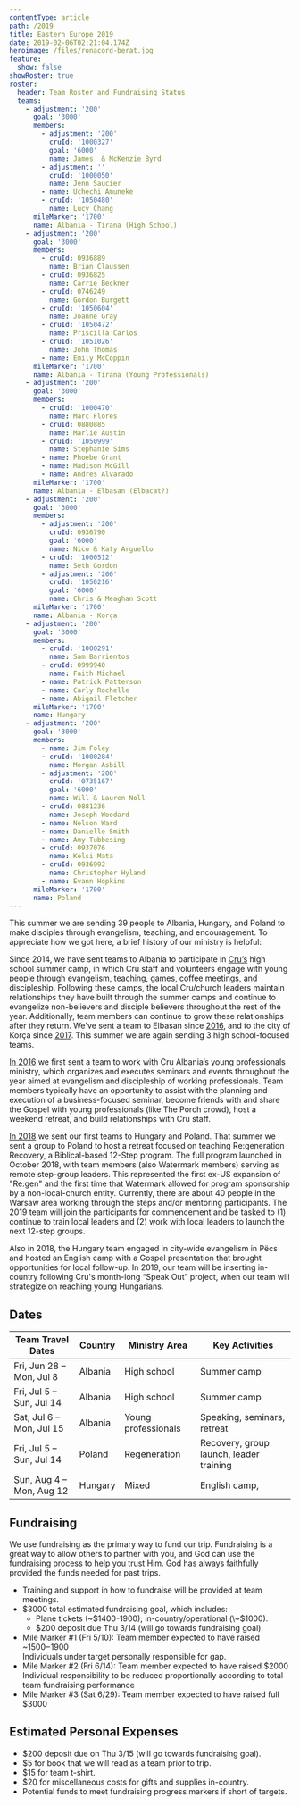 ```yaml
---
contentType: article
path: /2019
title: Eastern Europe 2019
date: 2019-02-06T02:21:04.174Z
heroimage: /files/ronacord-berat.jpg
feature:
  show: false
showRoster: true
roster:
  header: Team Roster and Fundraising Status
  teams:
    - adjustment: '200'
      goal: '3000'
      members:
        - adjustment: '200'
          cruId: '1000327'
          goal: '6000'
          name: James  & McKenzie Byrd
        - adjustment: ''
          cruId: '1000050'
          name: Jenn Saucier
        - name: Uchechi Amuneke
        - cruId: '1050480'
          name: Lucy Chang
      mileMarker: '1700'
      name: Albania - Tirana (High School)
    - adjustment: '200'
      goal: '3000'
      members:
        - cruId: 0936889
          name: Brian Claussen
        - cruId: 0936825
          name: Carrie Beckner
        - cruId: 0746249
          name: Gordon Burgett
        - cruId: '1050604'
          name: Joanne Gray
        - cruId: '1050472'
          name: Priscilla Carlos
        - cruId: '1051026'
          name: John Thomas
        - name: Emily McCoppin
      mileMarker: '1700'
      name: Albania - Tirana (Young Professionals)
    - adjustment: '200'
      goal: '3000'
      members:
        - cruId: '1000470'
          name: Marc Flores
        - cruId: 0880885
          name: Marlie Austin
        - cruId: '1050999'
          name: Stephanie Sims
        - name: Phoebe Grant
        - name: Madison McGill
        - name: Andres Alvarado
      mileMarker: '1700'
      name: Albania - Elbasan (Elbacat?)
    - adjustment: '200'
      goal: '3000'
      members:
        - adjustment: '200'
          cruId: 0936790
          goal: '6000'
          name: Nico & Katy Arguello
        - cruId: '1000512'
          name: Seth Gordon
        - adjustment: '200'
          cruId: '1050216'
          goal: '6000'
          name: Chris & Meaghan Scott
      mileMarker: '1700'
      name: Albania - Korça
    - adjustment: '200'
      goal: '3000'
      members:
        - cruId: '1000291'
          name: Sam Barrientos
        - cruId: 0999940
          name: Faith Michael
        - name: Patrick Patterson
        - name: Carly Rochelle
        - name: Abigail Fletcher
      mileMarker: '1700'
      name: Hungary
    - adjustment: '200'
      goal: '3000'
      members:
        - name: Jim Foley
        - cruId: '1000284'
          name: Morgan Asbill
        - adjustment: '200'
          cruId: '0735167'
          goal: '6000'
          name: Will & Lauren Noll
        - cruId: 0881236
          name: Joseph Woodard
        - name: Nelson Ward
        - name: Danielle Smith
        - name: Amy Tubbesing
        - cruId: 0937076
          name: Kelsi Mata
        - cruId: 0936992
          name: Christopher Hyland
        - name: Evann Hopkins
      mileMarker: '1700'
      name: Poland
---
```

This summer we are sending 39 people to Albania, Hungary, and Poland to make disciples through evangelism, teaching, and encouragement. To appreciate how we got here, a brief history of our ministry is helpful: 

Since 2014, we have sent teams to Albania to participate in [Cru’s](https://www.cru.org/) high school summer camp, in which Cru staff and volunteers engage with young people through evangelism, teaching, games, coffee meetings, and discipleship. Following these camps, the local Cru/church leaders maintain relationships they have built through the summer camps and continue to evangelize non-believers and disciple believers throughout the rest of the year. Additionally, team members can continue to grow these relationships after they return. We've sent a team to Elbasan since [2016](/2016), and to the city of Korça since [2017](/2017). This summer we are again sending 3 high school-focused teams. 

[In 2016](/2016) we first sent a team to work with Cru Albania’s young professionals ministry, which organizes and executes seminars and events throughout the year aimed at evangelism and discipleship of working professionals. Team members typically have an opportunity to assist with the planning and execution of a business-focused seminar, become friends with and share the Gospel with young professionals (like The Porch crowd), host a weekend retreat, and build relationships with Cru staff.

[In 2018](/2018) we sent our first teams to Hungary and Poland. That summer we sent a group to Poland to host a retreat focused on teaching Re:generation Recovery, a Biblical-based 12-Step program. The full program launched in October 2018, with team members (also Watermark members) serving as remote step-group leaders. This represented the first ex-US expansion of "Re:gen" and the first time that Watermark allowed for program sponsorship by a non-local-church entity. Currently, there are about 40 people in the Warsaw area working through the steps and/or mentoring participants. The 2019 team will join the participants for commencement and be tasked to (1) continue to train local leaders and (2) work with local leaders to launch the next 12-step groups.

Also in 2018, the Hungary team engaged in city-wide evangelism in Pëcs and hosted an English camp with a Gospel presentation that brought opportunities for local follow-up. In 2019, our team will be inserting in-country following Cru's month-long “Speak Out” project, when our team will strategize on reaching young Hungarians.

## Dates

| Team Travel Dates        | Country | Ministry Area       | Key Activities                          |
| ------------------------ | ------- | ------------------- | --------------------------------------- |
| Fri, Jun 28 – Mon, Jul 8 | Albania | High school         | Summer camp                             |
| Fri, Jul 5 – Sun, Jul 14 | Albania | High school         | Summer camp                             |
| Sat, Jul 6 – Mon, Jul 15 | Albania | Young professionals | Speaking, seminars, retreat             |
| Fri, Jul 5 – Sun, Jul 14 | Poland  | Regeneration        | Recovery, group launch, leader training |
| Sun, Aug 4 – Mon, Aug 12 | Hungary | Mixed               | English camp,                           |



## Fundraising

We use fundraising as the primary way to fund our trip. Fundraising is a great way to allow others to partner with you, and God can use the fundraising process to help you trust Him. God has always faithfully provided the funds needed for past trips.

* Training and support in how to fundraise will be provided at team meetings.
* $3000 total estimated fundraising goal, which includes:
  * Plane tickets (\~$1400-1900); in-country/operational (\~$1000).
  * $200 deposit due Thu 3/14 (will go towards fundraising goal).
* Mile Marker #1 (Fri 5/10): Team member expected to have raised ~$1500-$1900\
  Individuals under target personally responsible for gap.  
* Mile Marker #2 (Fri 6/14): Team member expected to have raised $2000\
  Individual responsibility to be reduced proportionally according to total team fundraising performance
* Mile Marker #3 (Sat 6/29): Team member expected to have raised full $3000

## Estimated Personal Expenses

* $200 deposit due on Thu 3/15 (will go towards fundraising goal).
* $5 for book that we will read as a team prior to trip.
* $15 for team t-shirt.
* $20 for miscellaneous costs for gifts and supplies in-country.
* Potential funds to meet fundraising progress markers if short of targets.
